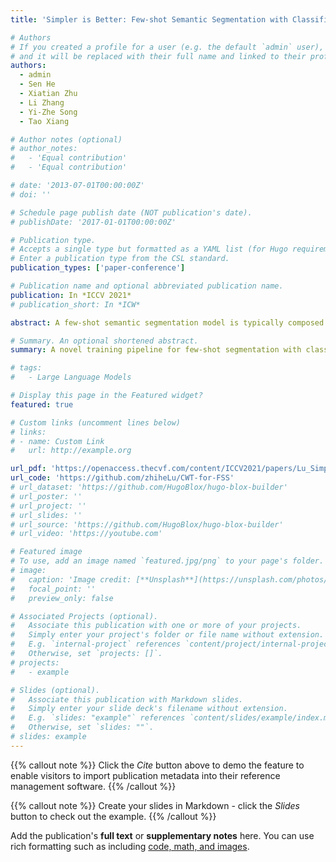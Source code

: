 ```yaml
---
title: 'Simpler is Better: Few-shot Semantic Segmentation with Classifier Weight Transformer'

# Authors
# If you created a profile for a user (e.g. the default `admin` user), write the username (folder name) here
# and it will be replaced with their full name and linked to their profile.
authors:
  - admin
  - Sen He
  - Xiatian Zhu
  - Li Zhang
  - Yi-Zhe Song
  - Tao Xiang

# Author notes (optional)
# author_notes:
#   - 'Equal contribution'
#   - 'Equal contribution'

# date: '2013-07-01T00:00:00Z'
# doi: ''

# Schedule page publish date (NOT publication's date).
# publishDate: '2017-01-01T00:00:00Z'

# Publication type.
# Accepts a single type but formatted as a YAML list (for Hugo requirements).
# Enter a publication type from the CSL standard.
publication_types: ['paper-conference']

# Publication name and optional abbreviated publication name.
publication: In *ICCV 2021*
# publication_short: In *ICW*

abstract: A few-shot semantic segmentation model is typically composed of a CNN encoder, a CNN decoder and a simple classifier (separating foreground and background pixels). Most existing methods meta-learn all three model components for fast adaptation to a new class. However, given that as few as a single support set image is available, effective model adaption of all three components to the new class is extremely challenging. In this work we propose to simplify the meta-learning task by focusing solely on the simplest component--the classifier, whilst leaving the encoder and decoder to pre-training. We hypothesize that if we pre-train an off-the-shelf segmentation model over a set of diverse training classes with sufficient annotations, the encoder and decoder can capture rich discriminative features applicable for any unseen classes, rendering the subsequent meta-learning stage unnecessary. For the classifier meta-learning, we introduce a Classifier Weight Transformer (CWT) designed to dynamically adapt the support-set trained classifier's weights to each query image in an inductive way. Extensive experiments on two standard benchmarks show that despite its simplicity, our method outperforms the state-of-the-art alternatives, often by a large margin. Code is available on https://github.com/zhiheLu/CWT-for-FSS.

# Summary. An optional shortened abstract.
summary: A novel training pipeline for few-shot segmentation with classifier weight transformer.

# tags:
#   - Large Language Models

# Display this page in the Featured widget?
featured: true

# Custom links (uncomment lines below)
# links:
# - name: Custom Link
#   url: http://example.org

url_pdf: 'https://openaccess.thecvf.com/content/ICCV2021/papers/Lu_Simpler_Is_Better_Few-Shot_Semantic_Segmentation_With_Classifier_Weight_Transformer_ICCV_2021_paper.pdf'
url_code: 'https://github.com/zhiheLu/CWT-for-FSS'
# url_dataset: 'https://github.com/HugoBlox/hugo-blox-builder'
# url_poster: ''
# url_project: ''
# url_slides: ''
# url_source: 'https://github.com/HugoBlox/hugo-blox-builder'
# url_video: 'https://youtube.com'

# Featured image
# To use, add an image named `featured.jpg/png` to your page's folder.
# image:
#   caption: 'Image credit: [**Unsplash**](https://unsplash.com/photos/pLCdAaMFLTE)'
#   focal_point: ''
#   preview_only: false

# Associated Projects (optional).
#   Associate this publication with one or more of your projects.
#   Simply enter your project's folder or file name without extension.
#   E.g. `internal-project` references `content/project/internal-project/index.md`.
#   Otherwise, set `projects: []`.
# projects:
#   - example

# Slides (optional).
#   Associate this publication with Markdown slides.
#   Simply enter your slide deck's filename without extension.
#   E.g. `slides: "example"` references `content/slides/example/index.md`.
#   Otherwise, set `slides: ""`.
# slides: example
---
```


{{% callout note %}}
Click the _Cite_ button above to demo the feature to enable visitors to import publication metadata into their reference management software.
{{% /callout %}}

{{% callout note %}}
Create your slides in Markdown - click the _Slides_ button to check out the example.
{{% /callout %}}

Add the publication's **full text** or **supplementary notes** here. You can use rich formatting such as including [code, math, and images](https://docs.hugoblox.com/content/writing-markdown-latex/).
